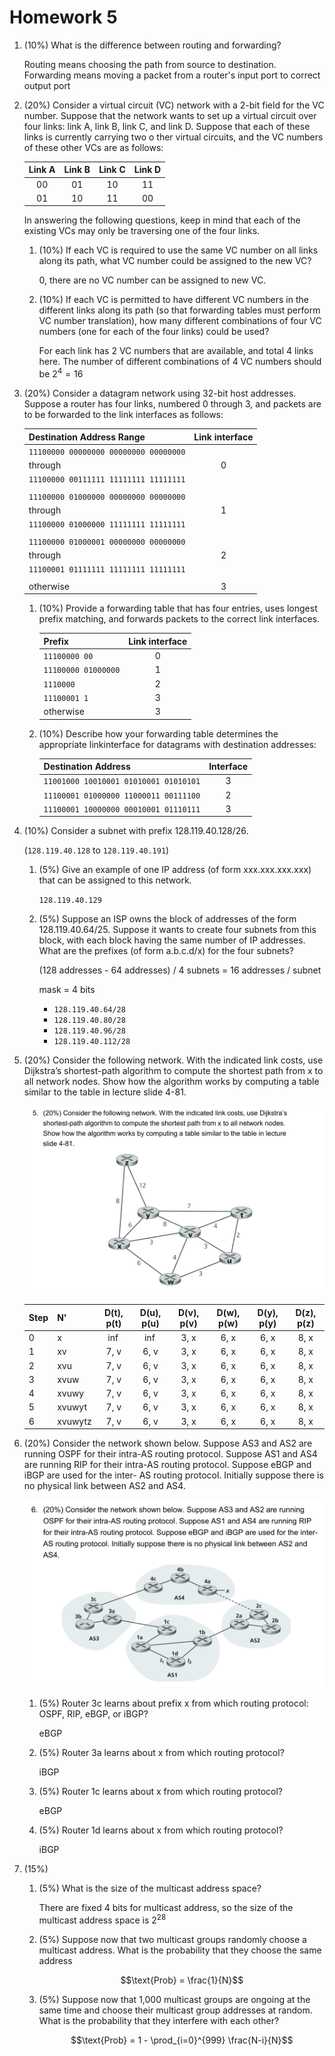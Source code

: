 # Homework 5

1. (10%) What is the difference between routing and forwarding?

    Routing means choosing the path from source to destination. Forwarding means moving a packet from a router's input port to correct output port

2. (20%) Consider a virtual circuit (VC) network with a 2-bit field for the VC number. Suppose that the network wants to set up a virtual circuit over four links: link A, link B, link C, and link D. Suppose that each of these links is currently carrying two o ther virtual circuits, and the VC numbers of these other VCs are as follows:

    
    | Link A | Link B | Link C | Link D |
    | :----: | :----: | :----: | :----: |
    |   00   |   01   |   10   |   11   |
    |   01   |   10   |   11   |   00   |
    
    In answering the following questions, keep in mind that each of the existing VCs may only be traversing one of the four links.
    
    1. (10%) If each VC is required to use the same VC number on all links along its path, what VC number could be assigned to the new VC?

        0, there are no VC number can be assigned to new VC.

    2. (10%) If each VC is permitted to have different VC numbers in the different links along its path (so that forwarding tables must perform VC number translation), how many different combinations of four VC numbers (one for each of the four links) could be used?

        For each link has 2 VC numbers that are available, and total 4 links here. The number of different combinations of 4 VC numbers should be $2^4 = 16$

3. (20%) Consider a datagram network using 32-bit host addresses. Suppose a router has four links, numbered 0 through 3, and packets are to be forwarded to the link interfaces as follows:

    | Destination Address Range             | Link interface |
    | ------------------------------------- | :------------: |
    | `11100000 00000000 00000000 00000000` |                |
    | through                               |       0        |
    | `11100000 00111111 11111111 11111111` |                |
    |                                       |                |
    | `11100000 01000000 00000000 00000000` |                |
    | through                               |       1        |
    | `11100000 01000000 11111111 11111111` |                |
    |                                       |                |
    | `11100000 01000001 00000000 00000000` |                |
    | through                               |       2        |
    | `11100001 01111111 11111111 11111111` |                |
    |                                       |                |
    | otherwise                             |       3        |

    1. (10%) Provide a forwarding table that has four entries, uses longest prefix matching, and forwards packets to the correct link interfaces.

        | Prefix              | Link interface |
        | ------------------- | :------------: |
        | `11100000 00`       |       0        |
        | `11100000 01000000` |       1        |
        | `1110000`           |       2        |
        | `11100001 1`        |       3        |
        | otherwise           |       3        |

    2. (10%) Describe how your forwarding table determines the appropriate linkinterface for datagrams with destination addresses:

        | Destination Address                   | Interface |
        | ------------------------------------- | :-------: |
        | `11001000 10010001 01010001 01010101` |     3     |
        | `11100001 01000000 11000011 00111100` |     2     |
        | `11100001 10000000 00010001 01110111` |     3     |

4. (10%) Consider a subnet with prefix 128.119.40.128/26.

    (`128.119.40.128` to `128.119.40.191`)

    1. (5%) Give an example of one IP address (of form xxx.xxx.xxx.xxx) that can be assigned to this network.

        `128.119.40.129`

    2. (5%) Suppose an ISP owns the block of addresses of the form 128.119.40.64/25. Suppose it wants to create four subnets from this block, with each block having the same number of IP addresses. What are the prefixes (of form a.b.c.d/x) for the four subnets?

        (128 addresses - 64 addresses) / 4 subnets = 16 addresses / subnet

        mask = 4 bits

        - `128.119.40.64/28` 
        - `128.119.40.80/28` 
        - `128.119.40.96/28` 
        - `128.119.40.112/28`

5. (20%) Consider the following network. With the indicated link costs, use Dijkstra’s shortest-path algorithm to compute the shortest path from x to all network nodes. Show how the algorithm works by computing a table similar to the table in lecture slide 4-81.

    ![](./hw5-5.png)

    | Step | N'      | D(t), p(t) | D(u), p(u) | D(v), p(v) | D(w), p(w) | D(y), p(y) | D(z), p(z) |
    | ---- | ------- | :--------: | :--------: | :--------: | :--------: | :--------: | :--------: |
    | 0    | x       |   $\inf$   |   $\inf$   |    3, x    |    6, x    |    6, x    |    8, x    |
    | 1    | xv      |    7, v    |    6, v    |    3, x    |    6, x    |    6, x    |    8, x    |
    | 2    | xvu     |    7, v    |    6, v    |    3, x    |    6, x    |    6, x    |    8, x    |
    | 3    | xvuw    |    7, v    |    6, v    |    3, x    |    6, x    |    6, x    |    8, x    |
    | 4    | xvuwy   |    7, v    |    6, v    |    3, x    |    6, x    |    6, x    |    8, x    |
    | 5    | xvuwyt  |    7, v    |    6, v    |    3, x    |    6, x    |    6, x    |    8, x    |
    | 6    | xvuwytz |    7, v    |    6, v    |    3, x    |    6, x    |    6, x    |    8, x    |

6. (20%) Consider the network shown below. Suppose AS3 and AS2 are running OSPF for their intra-AS routing protocol. Suppose AS1 and AS4 are running RIP for their intra-AS routing protocol. Suppose eBGP and iBGP are used for the inter- AS routing protocol. Initially suppose there is no physical link between AS2 and AS4.
    
    ![](./hw5-6.png)
    
    1. (5%) Router 3c learns about prefix x from which routing protocol: OSPF, RIP, eBGP, or iBGP?

        eBGP

    2. (5%) Router 3a learns about x from which routing protocol?
    
        iBGP

    3. (5%) Router 1c learns about x from which routing protocol? 
    
        eBGP

    4. (5%) Router 1d learns about x from which routing protocol?

        iBGP

7. (15%)
    1. (5%) What is the size of the multicast address space?

        There are fixed 4 bits for multicast address, so the size of the multicast address space is $2 ^ {28}$

    2. (5%) Suppose now that two multicast groups randomly choose a multicast address. What is the probability that they choose the same address
    
        $$\text{Prob} = \frac{1}{N}$$

    3. (5%) Suppose now that 1,000 multicast groups are ongoing at the same time and choose their multicast group addresses at random. What is the probability that they interfere with each other?

        $$\text{Prob} = 1 - \prod_{i=0}^{999} \frac{N-i}{N}$$